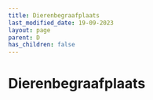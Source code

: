 ```yaml
---
title: Dierenbegraafplaats
last_modified_date: 19-09-2023
layout: page
parent: D
has_children: false
---
```


Dierenbegraafplaats
===================


